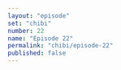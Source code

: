 ```yaml
---
layout: "episode"
set: "chibi"
number: 22
name: "Episode 22"
permalink: "chibi/episode-22"
published: false
---
```

